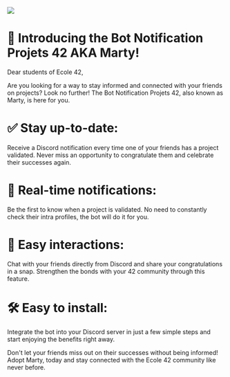 <a href="#" align="center"><img src="https://cdn.discordapp.com/avatars/1208567625337151488/8a5b43b11d105e326a007074a7c5cff7.jpeg"></a>

# 🚀 Introducing the Bot Notification Projets 42 AKA Marty!

Dear students of Ecole 42,

Are you looking for a way to stay informed and connected with your friends on projects? Look no further! The Bot Notification Projets 42, also known as Marty, is here for you.

# ✅ Stay up-to-date:
Receive a Discord notification every time one of your friends has a project validated. Never miss an opportunity to congratulate them and celebrate their successes again.

# 🔔 Real-time notifications:
Be the first to know when a project is validated. No need to constantly check their intra profiles, the bot will do it for you.

# 💬 Easy interactions:
Chat with your friends directly from Discord and share your congratulations in a snap. Strengthen the bonds with your 42 community through this feature.

# 🛠️ Easy to install:
Integrate the bot into your Discord server in just a few simple steps and start enjoying the benefits right away.

Don't let your friends miss out on their successes without being informed! Adopt Marty, today and stay connected with the Ecole 42 community like never before.
